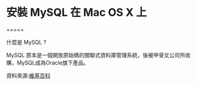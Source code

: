 # 安裝 MySQL 在 Mac OS X 上
=====

什麼是 MySQL ?

MySQL 原本是一個開放原始碼的關聯式資料庫管理系統，後被甲骨文公司所收購，MySQL成為Oracle旗下產品。

資料來源:[維基百科](https://zh.wikipedia.org/wiki/MySQL)
